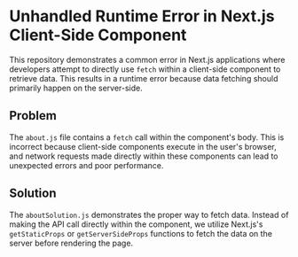 # Unhandled Runtime Error in Next.js Client-Side Component

This repository demonstrates a common error in Next.js applications where developers attempt to directly use `fetch` within a client-side component to retrieve data.  This results in a runtime error because data fetching should primarily happen on the server-side.

## Problem

The `about.js` file contains a `fetch` call within the component's body.  This is incorrect because client-side components execute in the user's browser, and network requests made directly within these components can lead to unexpected errors and poor performance.

## Solution

The `aboutSolution.js` demonstrates the proper way to fetch data. Instead of making the API call directly within the component, we utilize Next.js's `getStaticProps` or `getServerSideProps` functions to fetch the data on the server before rendering the page.